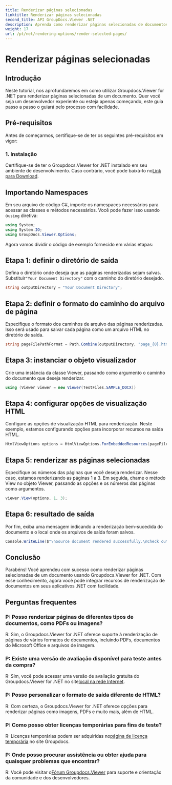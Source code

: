 ```yaml
---
title: Renderizar páginas selecionadas
linktitle: Renderizar páginas selecionadas
second_title: API GroupDocs.Viewer .NET
description: Aprenda como renderizar páginas selecionadas de documentos usando Groupdocs.Viewer for .NET. Tutorial passo a passo com exemplos de código incluídos.
weight: 17
url: /pt/net/rendering-options/render-selected-pages/
---
```


# Renderizar páginas selecionadas

## Introdução

Neste tutorial, nos aprofundaremos em como utilizar Groupdocs.Viewer for .NET para renderizar páginas selecionadas de um documento. Quer você seja um desenvolvedor experiente ou esteja apenas começando, este guia passo a passo o guiará pelo processo com facilidade.

## Pré-requisitos

Antes de começarmos, certifique-se de ter os seguintes pré-requisitos em vigor:

### 1. Instalação

 Certifique-se de ter o Groupdocs.Viewer for .NET instalado em seu ambiente de desenvolvimento. Caso contrário, você pode baixá-lo no[Link para Download](https://releases.groupdocs.com/viewer/net/).

## Importando Namespaces

Em seu arquivo de código C#, importe os namespaces necessários para acessar as classes e métodos necessários. Você pode fazer isso usando o`using` diretiva:

```csharp
using System;
using System.IO;
using GroupDocs.Viewer.Options;
```

Agora vamos dividir o código de exemplo fornecido em várias etapas:

## Etapa 1: definir o diretório de saída

 Defina o diretório onde deseja que as páginas renderizadas sejam salvas. Substituir`"Your Document Directory"` com o caminho do diretório desejado.

```csharp
string outputDirectory = "Your Document Directory";
```

## Etapa 2: definir o formato do caminho do arquivo de página

Especifique o formato dos caminhos de arquivo das páginas renderizadas. Isso será usado para salvar cada página como um arquivo HTML no diretório de saída.

```csharp
string pageFilePathFormat = Path.Combine(outputDirectory, "page_{0}.html");
```

## Etapa 3: instanciar o objeto visualizador

Crie uma instância da classe Viewer, passando como argumento o caminho do documento que deseja renderizar.

```csharp
using (Viewer viewer = new Viewer(TestFiles.SAMPLE_DOCX))
```

## Etapa 4: configurar opções de visualização HTML

Configure as opções de visualização HTML para renderização. Neste exemplo, estamos configurando opções para incorporar recursos na saída HTML.

```csharp
HtmlViewOptions options = HtmlViewOptions.ForEmbeddedResources(pageFilePathFormat);
```

## Etapa 5: renderizar as páginas selecionadas

Especifique os números das páginas que você deseja renderizar. Nesse caso, estamos renderizando as páginas 1 a 3. Em seguida, chame o método View no objeto Viewer, passando as opções e os números das páginas como argumentos.

```csharp
viewer.View(options, 1, 3);
```

## Etapa 6: resultado de saída

Por fim, exiba uma mensagem indicando a renderização bem-sucedida do documento e o local onde os arquivos de saída foram salvos.

```csharp
Console.WriteLine($"\nSource document rendered successfully.\nCheck output in {outputDirectory}.");
```

## Conclusão

Parabéns! Você aprendeu com sucesso como renderizar páginas selecionadas de um documento usando Groupdocs.Viewer for .NET. Com esse conhecimento, agora você pode integrar recursos de renderização de documentos em seus aplicativos .NET com facilidade.

## Perguntas frequentes

### P: Posso renderizar páginas de diferentes tipos de documentos, como PDFs ou imagens?

R: Sim, o Groupdocs.Viewer for .NET oferece suporte à renderização de páginas de vários formatos de documentos, incluindo PDFs, documentos do Microsoft Office e arquivos de imagem.

### P: Existe uma versão de avaliação disponível para teste antes da compra?

 R: Sim, você pode acessar uma versão de avaliação gratuita do Groupdocs.Viewer for .NET no site[local na rede Internet](https://releases.groupdocs.com/).

### P: Posso personalizar o formato de saída diferente de HTML?

R: Com certeza, o Groupdocs.Viewer for .NET oferece opções para renderizar páginas como imagens, PDFs e muito mais, além de HTML.

### P: Como posso obter licenças temporárias para fins de teste?

R: Licenças temporárias podem ser adquiridas no[página de licença temporária](https://purchase.groupdocs.com/temporary-license/) no site Groupdocs.

### P: Onde posso procurar assistência ou obter ajuda para quaisquer problemas que encontrar?

 R: Você pode visitar o[Fórum Groupdocs.Viewer](https://forum.groupdocs.com/c/viewer/9) para suporte e orientação da comunidade e dos desenvolvedores.